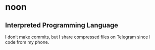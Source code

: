 # noon
## Interpreted Programming Language
I don’t make commits, but I share compressed files on [Telegram](https://t.me/+Glt4lw4Pit84MzZk) since I code from my phone.
